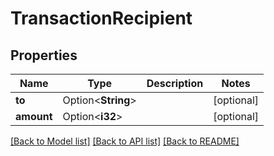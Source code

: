 # TransactionRecipient

## Properties

Name | Type | Description | Notes
------------ | ------------- | ------------- | -------------
**to** | Option<**String**> |  | [optional]
**amount** | Option<**i32**> |  | [optional]

[[Back to Model list]](../README.md#documentation-for-models) [[Back to API list]](../README.md#documentation-for-api-endpoints) [[Back to README]](../README.md)


